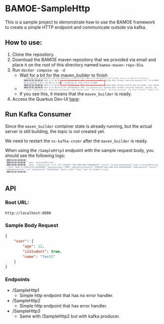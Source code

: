 # BAMOE-SampleHttp
This is a sample project to demonstrate how to use the BAMOE framework to create a simple HTTP endpoint and communicate outside via kafka.

## How to use:
1. Clone the repository.
2. Download the BAMOE maven repository that we provided via email and place it on the root of this directory named `bamoe-maven-repo-91a`.
3. Run `docker compose up -d`
    - Wait for a bit for the maven_builder to finish
    - ![Ready](images/ready.png)
    - If you see this, it means that the `maven_builder` is ready.
4. Access the Quarkus Dev-UI [here](http://localhost:8080/q/dev-ui/org.jbpm.jbpm-quarkus-devui/process-instances):

## Run Kafka Consumer
Since the `maven_builder` container state is already running, but the actual server is still building, the topic is not created yet. 

We need to restart the `ns-kafka-cnsmr` after the `maven_builder` is ready.

When using the `/SampleHttp3` endpoint with the sample request body, you should see the following logs:
![KafkaLog](images/kafka-log.png)

## API
### Root URL:
```
http://localhost:8080
```

### Sample Body Request
```json
{
    "user": {
        "age": 12,
        "isStudent": true,
        "name": "Test1"
    }
}
```

### Endpoints
- /SampleHttp1
    - Simple http endpoint that has no error handler.
- /SampleHttp2
    - Simple http endpoint that has error handler.
- /SampleHttp3
    - Same with /SampleHttp2 but with kafka producer.